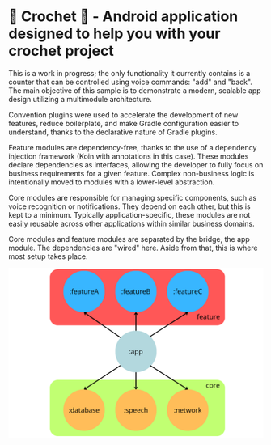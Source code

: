 # &#x1f9f6; Crochet &#x1f9f6; - Android application designed to help you with your crochet project

This is a work in progress; the only functionality it currently contains is a counter that can be controlled using voice commands: "add" and "back".
The main objective of this sample is to demonstrate a modern, scalable app design utilizing a multimodule architecture.

Convention plugins were used to accelerate the development of new features, reduce boilerplate, and make Gradle configuration easier to understand, thanks to the declarative nature of Gradle plugins.

Feature modules are dependency-free, thanks to the use of a dependency injection framework (Koin with annotations in this case).
These modules declare dependencies as interfaces, allowing the developer to fully focus on business requirements for a given feature.
Complex non-business logic is intentionally moved to modules with a lower-level abstraction.

Core modules are responsible for managing specific components, such as voice recognition or notifications.
They depend on each other, but this is kept to a minimum.
Typically application-specific, these modules are not easily reusable across other applications within similar business domains.

Core modules and feature modules are separated by the bridge, the app module.
The dependencies are "wired" here. Aside from that, this is where most setup takes place.

![bridge.png](docs/assets/bridge.png)